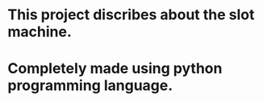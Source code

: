 # This project discribes about the slot machine.
# Completely made using python programming language.

